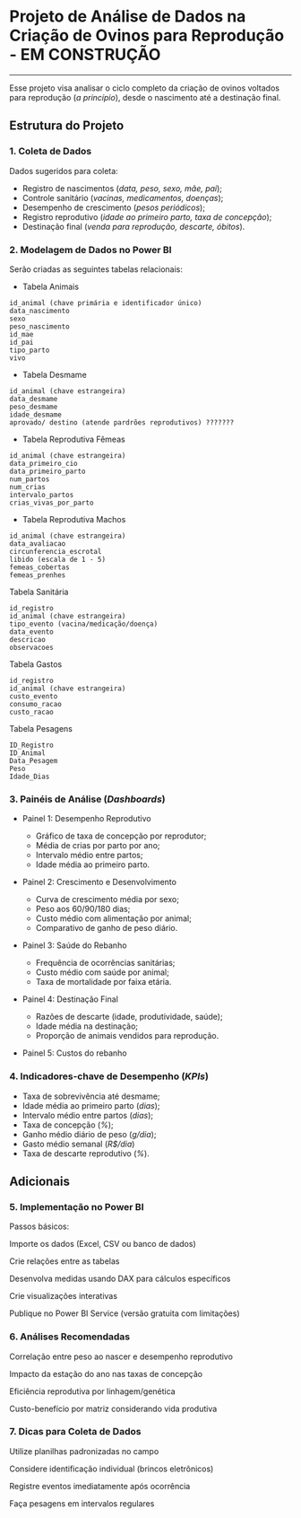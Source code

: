 # Projeto de Análise de Dados na Criação de Ovinos para Reprodução - EM CONSTRUÇÃO
---
Esse projeto visa analisar o ciclo completo da criação de ovinos voltados para reprodução (*a princípio*), desde o nascimento até a destinação final.

## Estrutura do Projeto
### 1. Coleta de Dados
Dados sugeridos para coleta:
- Registro de nascimentos (*data, peso, sexo, mãe, pai*);
- Controle sanitário (*vacinas, medicamentos, doenças*);
- Desempenho de crescimento (*pesos periódicos*);
- Registro reprodutivo (*idade ao primeiro parto, taxa de concepção*);
- Destinação final (*venda para reprodução, descarte, óbitos*).

### 2. Modelagem de Dados no Power BI
Serão criadas as seguintes tabelas relacionais:

- Tabela Animais

```
id_animal (chave primária e identificador único)
data_nascimento
sexo
peso_nascimento
id_mae
id_pai
tipo_parto
vivo
````

- Tabela Desmame
```
id_animal (chave estrangeira)
data_desmame
peso_desmame
idade_desmame
aprovado/ destino (atende pardrões reprodutivos) ???????
```

- Tabela Reprodutiva Fêmeas
```
id_animal (chave estrangeira)
data_primeiro_cio
data_primeiro_parto
num_partos
num_crias
intervalo_partos
crias_vivas_por_parto
```

- Tabela Reprodutiva Machos
```
id_animal (chave estrangeira)
data_avaliacao
circunferencia_escrotal
libido (escala de 1 - 5)
femeas_cobertas
femeas_prenhes
```

Tabela Sanitária

```
id_registro
id_animal (chave estrangeira)
tipo_evento (vacina/medicação/doença)
data_evento
descricao
observacoes
```

Tabela Gastos
```
id_registro
id_animal (chave estrangeira)
custo_evento
consumo_racao
custo_racao

```
Tabela Pesagens

```
ID_Registro
ID_Animal
Data_Pesagem
Peso
Idade_Dias 
```
### 3. Painéis de Análise (*Dashboards*)
- Painel 1: Desempenho Reprodutivo
  - Gráfico de taxa de concepção por reprodutor;
  - Média de crias por parto por ano;
  - Intervalo médio entre partos;
  - Idade média ao primeiro parto.

- Painel 2: Crescimento e Desenvolvimento
  - Curva de crescimento média por sexo;
  - Peso aos 60/90/180 dias;
  - Custo médio com alimentação por animal;
  - Comparativo de ganho de peso diário.

- Painel 3: Saúde do Rebanho
  - Frequência de ocorrências sanitárias;
  - Custo médio com saúde por animal;
  - Taxa de mortalidade por faixa etária.

- Painel 4: Destinação Final
  - Razões de descarte (idade, produtividade, saúde);
  - Idade média na destinação;
  - Proporção de animais vendidos para reprodução.

- Painel 5: Custos do rebanho

### 4. Indicadores-chave de Desempenho (*KPIs*) 

- Taxa de sobrevivência até desmame;
- Idade média ao primeiro parto (*dias*);
- Intervalo médio entre partos (*dias*);
- Taxa de concepção (*%*);
- Ganho médio diário de peso (*g/dia*);
- Gasto médio semanal (*R$/dia*)
- Taxa de descarte reprodutivo (*%*).
  
## Adicionais

### 5. Implementação no Power BI
Passos básicos:

Importe os dados (Excel, CSV ou banco de dados)

Crie relações entre as tabelas

Desenvolva medidas usando DAX para cálculos específicos

Crie visualizações interativas

Publique no Power BI Service (versão gratuita com limitações)

### 6. Análises Recomendadas
Correlação entre peso ao nascer e desempenho reprodutivo

Impacto da estação do ano nas taxas de concepção

Eficiência reprodutiva por linhagem/genética

Custo-benefício por matriz considerando vida produtiva

### 7. Dicas para Coleta de Dados
Utilize planilhas padronizadas no campo

Considere identificação individual (brincos eletrônicos)

Registre eventos imediatamente após ocorrência

Faça pesagens em intervalos regulares